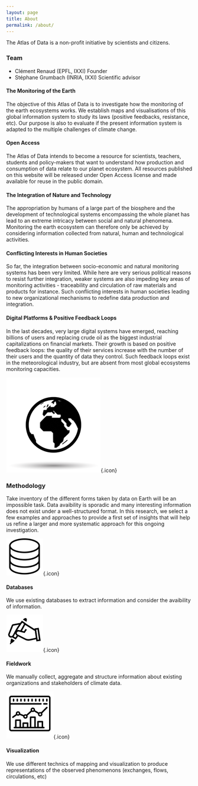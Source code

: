 ```yaml
---
layout: page
title: About
permalink: /about/
---
```


The Atlas of Data is a non-profit initiative by scientists and citizens.

### Team

- Clément Renaud (EPFL, IXXI) Founder
- Stéphane Grumbach (INRIA, IXXI) Scientific advisor


#### The Monitoring of the Earth

The objective of this Atlas of Data is to investigate how the monitoring of the earth ecosystems works. We establish maps and visualisations of this global information system to study its laws (positive feedbacks, resistance, etc). Our purpose is also to evaluate if the present information system is adapted to the multiple challenges of climate
change.


#### Open Access

The Atlas of Data intends to become a resource for scientists, teachers, students and policy-makers that want to understand how production and consumption of data relate to our planet ecosystem. All resources published on this website will be released under Open Access license and made available for reuse in the public domain.

#### The Integration of Nature and Technology

The appropriation by humans of a large part of the biosphere and the
development of technological systems encompassing the whole planet has lead to an extreme intricacy between social and natural phenomena. Monitoring the earth ecosystem can therefore only be achieved by considering information collected from natural, human and technological activities.

#### Conflicting Interests in Human Societies

So far, the integration between socio-economic and natural monitoring
systems has been very limited. While here are very serious political
reasons to resist further integration, weaker systems are also impeding key areas of monitoring activities - traceability and circulation of raw materials and products for instance. Such conflicting interests in human societies leading to new organizational mechanisms to redefine data production and integration.

#### Digital Platforms & Positive Feedback Loops

In the last decades, very large digital systems have emerged, reaching
billions of users and replacing crude oil as the biggest industrial
capitalizations on financial markets. Their growth is based on positive feedback loops: the quality of their services increase with the number of their users and the quantity of data they control. Such feedback loops exist in the meteorological industry, but are absent from most global ecosystems monitoring capacities.

![](/img/spinning_world.gif){.icon}


### Methodology

Take inventory of the different forms taken by data on Earth will be an impossible task. Data avaibility is sporadic and many interesting
information does not exist under a well-structured format. In this
research, we select a few examples and approaches to provide a first set of insights that will help us refine a larger and more systematic
approach for this ongoing investigation.

![](/img/icon-database.png){.icon}

#### Databases

We use existing databases to extract information and consider the
avaibility of information.

![](/img/icon-hand-with-pen.png){.icon}

#### Fieldwork

We manually collect, aggregate and structure information about existing organizations and stakeholders of climate data.


![](/img/icon-chart.png){.icon}

#### Visualization

We use different technics of mapping and visualization to produce
representations of the observed phenomenons (exchanges, flows,
circulations, etc)
